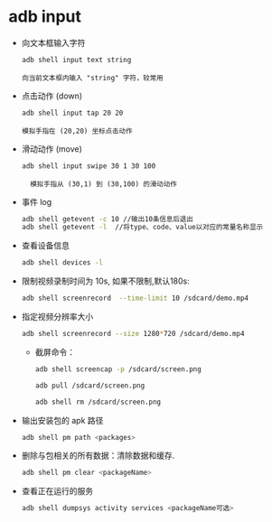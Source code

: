 #  adb input

- 向文本框输入字符

    ``` bash
    adb shell input text string
    ```

      向当前文本框内输入 "string" 字符，较常用

- 点击动作 (down)

    ```bash
    adb shell input tap 20 20 
    ```

      模拟手指在 (20,20) 坐标点击动作

- 滑动动作 (move)

    ```bash
    adb shell input swipe 30 1 30 100
    ```

    	模拟手指从 (30,1) 到 (30,100) 的滑动动作

- 事件 log

  ```bash
  adb shell getevent -c 10 //输出10条信息后退出
  adb shell getevent -l  //将type、code、value以对应的常量名称显示
  ```

- 查看设备信息

  ```bash
  adb shell devices -l
  ```

- 限制视频录制时间为 10s, 如果不限制,默认180s:

  ```bash
  adb shell screenrecord  --time-limit 10 /sdcard/demo.mp4
  ```

- 指定视频分辨率大小

    ```bash
    adb shell screenrecord --size 1280*720 /sdcard/demo.mp4
    ```

  - 截屏命令：

    ```bash
    adb shell screencap -p /sdcard/screen.png
    
    adb pull /sdcard/screen.png
    
    adb shell rm /sdcard/screen.png
    ```

- 输出安装包的 apk 路径
  ```bash
  adb shell pm path <packages>
  ```

- 删除与包相关的所有数据：清除数据和缓存.

    ```bash
    adb shell pm clear <packageName>
    ```

- 查看正在运行的服务

    ```bash
    adb shell dumpsys activity services <packageName可选>
    ```


    	
